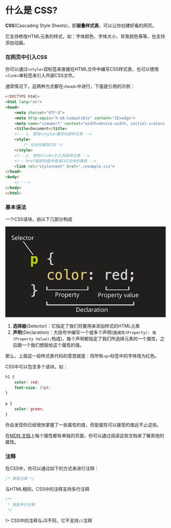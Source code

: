 # 什么是 CSS?

**CSS**(Cascading Style Sheets)，即**层叠样式表**，可以让你创建好看的网页。

它支持修改HTML元素的样式，如：字体颜色、字体大小、背景颜色等等，也支持添加动画。

### 在网页中引入CSS

你可以通过`<style>`双标签来直接在HTML文件中编写CSS样式表，也可以使用`<link>`单标签来引入外部CSS文件。

通常情况下，这两种方式都在`<head>`中进行，下面是引用的示例：

```html
<!DOCTYPE html>
<html lang="en">
<head>
    <meta charset="UTF-8">
    <meta http-equiv="X-UA-Compatible" content="IE=edge">
    <meta name="viewport" content="width=device-width, initial-scale=1.0">
    <title>Document</title>
    <!-- 1. 使用<style>编写内部样式表 -->
    <style>
        /* 在此处编写CSS */
    </style>
    <!-- 2. 使用<link>引入外部样式表 -->
    <!-- href属性的值中填写CSS文件的路径 -->
    <link rel="stylesheet" href="./example.css">
</head>
<body>
    <!---->
</body>
</html>
```

### 基本语法

一个CSS语块，由以下几部分构成

![1-1](../img/css-1-1.png)

1. **选择器**(Selector)：它指定了我们将要用来添加样式的HTML元素
2. **声明**(Declaration)：大括号中编写一个或多个声明(由`属性(Property): 值(Property Value);`构成)，每个声明都指定了我们所选择元素的一个属性，之后跟一个我们想赋给这个属性的值。

那么，上面这一段样式表代码的意思就是：将所有`<p>`标签中的字体改为红色。

CSS中可以包含多个语块，如：

```css
h1 {
    color: red;
    font-size: 15pt;
}

p {
    color: green;
}
```

你会发现你已经很快掌握了一些属性的值，但是属性可以接受的值远不止这些。

在[MDN 文档](https://developer.mozilla.org/zh-CN/docs/Web/CSS)上每个属性都有单独的页面，你可以通过阅读这些文档来了解其他的属性。

### 注释

在CSS中，你可以通过如下的方式来进行注释：

```css
/* 我是注释 */
```

与HTML相同，CSS中的注释支持多行注释

```css
/**
 * 我是多行注释
 */
```

!> CSS中的注释与JS不同，它不支持`//`注释
